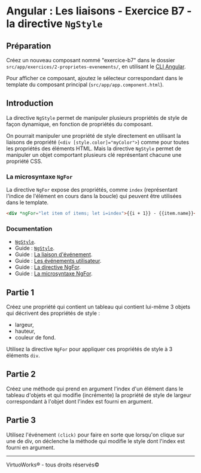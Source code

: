 # Angular : Les liaisons - Exercice B7 - la directive `NgStyle`


## Préparation
Créez un nouveau composant nommé "exercice-b7" dans le dossier `src/app/exercices/2-proprietes-evenements/`, en utilisant le [CLI Angular](https://angular.io/cli).

Pour afficher ce composant, ajoutez le sélecteur correspondant dans le template du composant principal (`src/app/app.component.html`).


## Introduction

La directive `NgStyle` permet de manipuler plusieurs propriétés de style de façon dynamique, en fonction de propriétés du composant.

On pourrait manipuler une propriété de style directement en utilisant la liaisons de propriété (`<div [style.color]="myColor">`) comme pour toutes les propriétés des éléments HTML. Mais la directive `NgStyle` permet de manipuler un objet comportant plusieurs clé représentant chacune une propriété CSS.

### La microsyntaxe `NgFor`

La directive `NgFor` expose des propriétés, comme `index` (représentant l'indice de l'élément en cours dans la boucle) qui peuvent être utilisées dans le template.

``` html
<div *ngFor="let item of items; let i=index">{{i + 1}} - {{item.name}}</div>
```

### Documentation
- [`NgStyle`](https://angular.io/api/common/NgStyle).
- Guide : [`NgStyle`](https://angular.io/guide/template-syntax#ngstyle).
- Guide : [La liaison d'événement](https://angular.io/guide/template-syntax#event-binding-event).
- Guide : [Les événements utilisateur](https://angular.io/guide/user-input).
- Guide : [La directive NgFor](https://angular.io/guide/template-syntax#ngfor).
- Guide : [La microsyntaxe NgFor](https://angular.io/guide/structural-directives#inside-ngfor).

## Partie 1
Créez une propriété qui contient un tableau qui contient lui-même 3 objets qui décrivent des propriétés de style :

- largeur,
- hauteur,
- couleur de fond.

Utilisez la directive `NgFor` pour appliquer ces propriétés de style à 3 éléments `div`.


## Partie 2
Créez une méthode qui prend en argument l'index d'un élément dans le tableau d'objets et qui modifie (incrémente) la propriété de style de largeur
correspondant à l'objet dont l'index est fourni en argument.


## Partie 3
Utilisez l'événement `(click)` pour faire en sorte que lorsqu'on clique sur une de div, on déclenche la méthode qui modifie le style dont l'index est fourni en argument.

---

VirtuoWorks® - tous droits réservés©